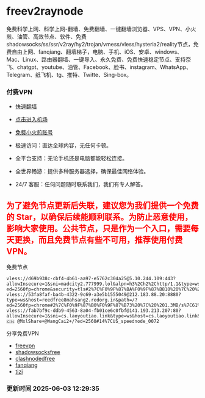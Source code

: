 # freev2raynode

免费科学上网、科学上网-翻墙、免费翻墙、一键翻墙浏览器、VPS、VPN、小火煎、油管、高效节点、软件、免费shadowsocks/ss/ssr/v2ray/hy2/trojan/vmess/vless/hysteria2/reality节点，免费自由上网、fanqiang、翻墙梯子，电脑、手机、iOS、安卓、windows、Mac、Linux、路由器翻墙、一键导入、永久免费、免费快速稳定节点、支持奈飞、chatgpt、youtube、油管、Facebook、脸书、instagram、WhatsApp、Telegram、纸飞机、tg、推特、Twitte、Sing-box。

### 付费VPN
* [快速翻墙](https://uhuio.top/) 

* [点击进入机场](https://uhuio.top/) 

* [免费小火煎账号](https://free-clash.top/) 

* 极速访问：直达全球内容，无任何卡顿。

* 全平台支持：无论手机还是电脑都能轻松连接。

* 全世界畅游：提供多种服务器选择，确保最佳网络体验。

* 24/7 客服：任何问题随时联系我们，我们有专人解答。

## <font color="red">为了避免节点更新后失联，建议您为我们提供一个免费的 Star，以确保后续能顺利联系。为防止恶意使用，影响大家使用。公共节点，只是作为一个入口，需要每天更换，而且免费节点有些不可用，推荐使用付费VPN。</font>

免费节点

```
vless://d69b938c-cbf4-4b61-aa97-e5762c304a25@5.10.244.109:443?allowInsecure=1&sni=madcity2.777999.lol&alpn=h3%2Ch2%2Chttp/1.1&type=ws&host=madcity2.777999.lol&path=/?ed=2560fp=chrome&security=tls#2%7C%F0%9F%87%BA%F0%9F%87%B810%20%7C%20%202.0MB/s%7C0%25%7CNetflix%7CDis...
vless://53fa8faf-ba4b-4322-9c69-a3e5b1555049@212.183.88.20:8880?type=ws&host=reedfree8mahsang2.redorg.ir&path=/?ed=2560fp=chrome#2%7C%F0%9F%87%B0%F0%9F%87%B73%20%7C%20%201.3MB/s%7C61%25%7CDisney%7COpen...
vless://fab7bf9c-ddb9-4563-8a04-fb01ce6c0fbf@141.193.213.207:80?allowInsecure=1&sni=cs.laoyoutiao.link&type=ws&host=cs.laoyoutiao.link&path=/Telegram🇨🇳 @MxlShare+@WangCai2+/?ed=2560#14%7CUS_speednode_0072
```
分享免费VPN
* [freevpn](https://github.com/asdsadsddas123/freevpn)
* [shadowsocksfree](https://github.com/asdsadsddas123/shadowsocksfree)
* [clashnodedfree](https://github.com/asdsadsddas123/clashnodedfree)
* [fanqiang](https://github.com/asdsadsddas123/fanqiang)
* [tizi](https://github.com/asdsadsddas123/tizi)
### 更新时间 2025-06-03 12:29:35 